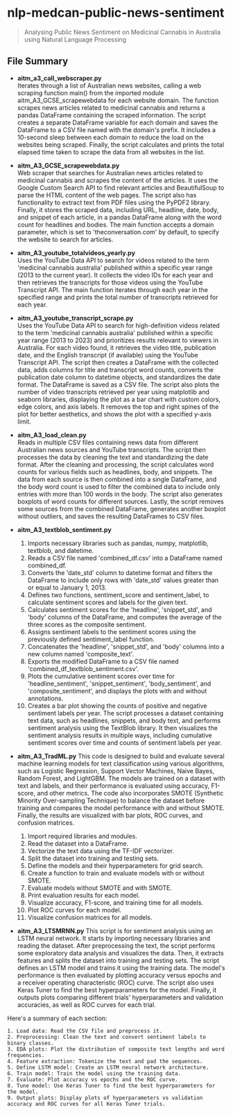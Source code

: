 # nlp-medcan-public-news-sentiment
> Analysing Public News Sentiment on Medicinal Cannabis in Australia using Natural Language Processing

## File Summary

- **aitm_a3_call_webscraper.py**  
Iterates through a list of Australian news websites, calling a web scraping function main() from the imported module aitm_A3_GCSE_scrapewebdata for each website domain. The function scrapes news articles related to medicinal cannabis and returns a pandas DataFrame containing the scraped information. The script creates a separate DataFrame variable for each domain and saves the DataFrame to a CSV file named with the domain's prefix. It includes a 10-second sleep between each domain to reduce the load on the websites being scraped. Finally, the script calculates and prints the total elapsed time taken to scrape the data from all websites in the list.

- **aitm_A3_GCSE_scrapewebdata.py**  
Web scraper that searches for Australian news articles related to medicinal cannabis and scrapes the content of the articles. It uses the Google Custom Search API to find relevant articles and BeautifulSoup to parse the HTML content of the web pages. The script also has functionality to extract text from PDF files using the PyPDF2 library. Finally, it stores the scraped data, including URL, headline, date, body, and snippet of each article, in a pandas DataFrame along with the word count for headlines and bodies. The main function accepts a domain parameter, which is set to 'theconversation.com' by default, to specify the website to search for articles.

- **aitm_A3_youtube_totalvideos_yearly.py**  
Uses the YouTube Data API to search for videos related to the term 'medicinal cannabis australia' published within a specific year range (2013 to the current year). It collects the video IDs for each year and then retrieves the transcripts for those videos using the YouTube Transcript API. The main function iterates through each year in the specified range and prints the total number of transcripts retrieved for each year.

- **aitm_A3_youtube_transcript_scrape.py**  
Uses the YouTube Data API to search for high-definition videos related to the term 'medicinal cannabis australia' published within a specific year range (2013 to 2023) and prioritizes results relevant to viewers in Australia. For each video found, it retrieves the video title, publication date, and the English transcript (if available) using the YouTube Transcript API. The script then creates a DataFrame with the collected data, adds columns for title and transcript word counts, converts the publication date column to datetime objects, and standardizes the date format. The DataFrame is saved as a CSV file. The script also plots the number of video transcripts retrieved per year using matplotlib and seaborn libraries, displaying the plot as a bar chart with custom colors, edge colors, and axis labels. It removes the top and right spines of the plot for better aesthetics, and shows the plot with a specified y-axis limit.

- **aitm_A3_load_clean.py**  
Reads in multiple CSV files containing news data from different Australian news sources and YouTube transcripts. The script then processes the data by cleaning the text and standardizing the date format. After the cleaning and processing, the script calculates word counts for various fields such as headlines, body, and snippets. The data from each source is then combined into a single DataFrame, and the body word count is used to filter the combined data to include only entries with more than 100 words in the body. The script also generates boxplots of word counts for different sources. Lastly, the script removes some sources from the combined DataFrame, generates another boxplot without outliers, and saves the resulting DataFrames to CSV files.

- **aitm_A3_textblob_sentiment.py**  
	1. Imports necessary libraries such as pandas, numpy, matplotlib, textblob, and datetime.
	2. Reads a CSV file named 'combined_df.csv' into a DataFrame named combined_df.
	3. Converts the 'date_std' column to datetime format and filters the DataFrame to include only rows with 'date_std' values greater than or equal to January 1, 2013.
	4. Defines two functions, sentiment_score and sentiment_label, to calculate sentiment scores and labels for the given text.
	5. Calculates sentiment scores for the 'headline', 'snippet_std', and 'body' columns of the DataFrame, and computes the average of the three scores as the composite sentiment.
	6. Assigns sentiment labels to the sentiment scores using the previously defined sentiment_label function.
	7. Concatenates the 'headline', 'snippet_std', and 'body' columns into a new column named 'composite_text'.
	8. Exports the modified DataFrame to a CSV file named 'combined_df_textblob_sentiment.csv'.
	9. Plots the cumulative sentiment scores over time for 'headline_sentiment', 'snippet_sentiment', 'body_sentiment', and 'composite_sentiment', and displays the plots with and without annotations.
	10. Creates a bar plot showing the counts of positive and negative sentiment labels per year.
	The script processes a dataset containing text data, such as headlines, snippets, and body text, and performs sentiment analysis using the TextBlob library. It then visualizes the sentiment analysis results in multiple ways, including cumulative sentiment scores over time and counts of sentiment labels per year.

- **aitm_A3_TradML.py**
This code is designed to build and evaluate several machine learning models for text classification using various algorithms, such as Logistic Regression, Support Vector Machines, Naive Bayes, Random Forest, and LightGBM. The models are trained on a dataset with text and labels, and their performance is evaluated using accuracy, F1-score, and other metrics. The code also incorporates SMOTE (Synthetic Minority Over-sampling Technique) to balance the dataset before training and compares the model performance with and without SMOTE. Finally, the results are visualized with bar plots, ROC curves, and confusion matrices.
	1. Import required libraries and modules.
	2. Read the dataset into a DataFrame.
	3. Vectorize the text data using the TF-IDF vectorizer.
	4. Split the dataset into training and testing sets.
	5. Define the models and their hyperparameters for grid search.
	6. Create a function to train and evaluate models with or without SMOTE.
	7. Evaluate models without SMOTE and with SMOTE.
	8. Print evaluation results for each model.
	9. Visualize accuracy, F1-score, and training time for all models.
	10. Plot ROC curves for each model.
	11. Visualize confusion matrices for all models.


- **aitm_A3_LTSMRNN.py**
This script is for sentiment analysis using an LSTM neural network. It starts by importing necessary libraries and reading the dataset. After preprocessing the text, the script performs some exploratory data analysis and visualizes the data. Then, it extracts features and splits the dataset into training and testing sets. The script defines an LSTM model and trains it using the training data. The model's performance is then evaluated by plotting accuracy versus epochs and a receiver operating characteristic (ROC) curve. The script also uses Keras Tuner to find the best hyperparameters for the model. Finally, it outputs plots comparing different trials' hyperparameters and validation accuracies, as well as ROC curves for each trial.

Here's a summary of each section:

	1. Load data: Read the CSV file and preprocess it.
	2. Preprocessing: Clean the text and convert sentiment labels to binary classes.
	3. EDA plots: Plot the distribution of composite text lengths and word frequencies.
	4. Feature extraction: Tokenize the text and pad the sequences.
	5. Define LSTM model: Create an LSTM neural network architecture.
	6. Train model: Train the model using the training data.
	7. Evaluate: Plot accuracy vs epochs and the ROC curve.
	8. Tune model: Use Keras Tuner to find the best hyperparameters for the model.
	9. Output plots: Display plots of hyperparameters vs validation accuracy and ROC curves for all Keras Tuner trials.